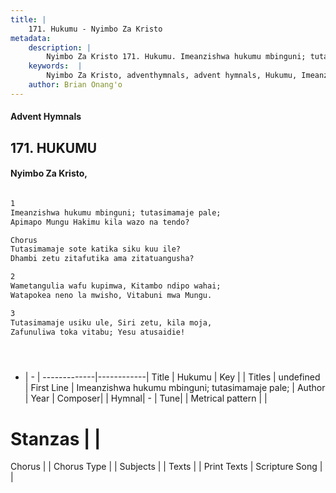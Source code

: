 ```yaml
---
title: |
    171. Hukumu - Nyimbo Za Kristo
metadata:
    description: |
        Nyimbo Za Kristo 171. Hukumu. Imeanzishwa hukumu mbinguni; tutasimamaje pale; Apimapo Mungu Hakimu kila wazo na tendo?  Chorus Tutasimamaje sote katika siku kuu ile? Dhambi zetu zitafutika ama zitatuangusha?  
    keywords:  |
        Nyimbo Za Kristo, adventhymnals, advent hymnals, Hukumu, Imeanzishwa hukumu mbinguni; tutasimamaje pale;. 
    author: Brian Onang'o
---
```


#### Advent Hymnals
## 171. HUKUMU
####  Nyimbo Za Kristo,

```txt

1
Imeanzishwa hukumu mbinguni; tutasimamaje pale;
Apimapo Mungu Hakimu kila wazo na tendo?

Chorus
Tutasimamaje sote katika siku kuu ile?
Dhambi zetu zitafutika ama zitatuangusha?

2
Wametangulia wafu kupimwa, Kitambo ndipo wahai;
Watapokea neno la mwisho, Vitabuni mwa Mungu.

3
Tutasimamaje usiku ule, Siri zetu, kila moja,
Zafunuliwa toka vitabu; Yesu atusaidie!





```

- |   -  |
-------------|------------|
Title | Hukumu |
Key |  |
Titles | undefined |
First Line | Imeanzishwa hukumu mbinguni; tutasimamaje pale; |
Author | 
Year | 
Composer| |
Hymnal|  - |
Tune|  |
Metrical pattern | |
# Stanzas |  |
Chorus |  |
Chorus Type |  |
Subjects | |
Texts |  |
Print Texts | 
Scripture Song |  |
    
